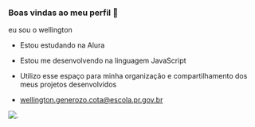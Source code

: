 ### Boas vindas ao meu perfil 🖤

eu sou o wellington

- Estou estudando na Alura
- Estou me desenvolvendo na linguagem JavaScript
- Utilizo esse espaço para minha organização e compartilhamento dos meus projetos desenvolvidos

- wellington.generozo.cota@escola.pr.gov.br

![.](https://tenor.com/pt-BR/view/shadow-the-hedgehog-shadow-sonic-x-shadow-sonic-x-shadow-generations-sonic-the-hedgehog-gif-3240130179243136294)

